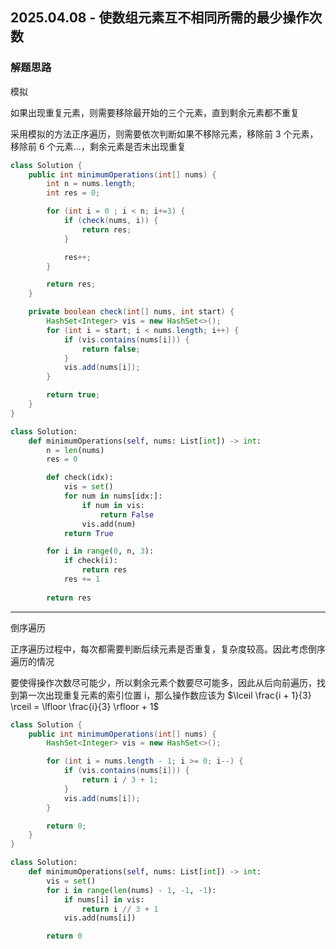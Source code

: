 ## 2025.04.08 - 使数组元素互不相同所需的最少操作次数

### 解题思路
模拟

如果出现重复元素，则需要移除最开始的三个元素，直到剩余元素都不重复

采用模拟的方法正序遍历，则需要依次判断如果不移除元素，移除前 3 个元素，移除前 6 个元素...，剩余元素是否未出现重复

```java
class Solution {
    public int minimumOperations(int[] nums) {
        int n = nums.length;
        int res = 0;

        for (int i = 0 ; i < n; i+=3) {
            if (check(nums, i)) {
                return res;
            }

            res++;
        } 

        return res;
    }

    private boolean check(int[] nums, int start) {
        HashSet<Integer> vis = new HashSet<>();
        for (int i = start; i < nums.length; i++) {
            if (vis.contains(nums[i])) {
                return false;
            }
            vis.add(nums[i]);
        }

        return true;
    }
}
```

```python
class Solution:
    def minimumOperations(self, nums: List[int]) -> int:
        n = len(nums)
        res = 0

        def check(idx):
            vis = set()
            for num in nums[idx:]:
                if num in vis:
                    return False
                vis.add(num)
            return True

        for i in range(0, n, 3):
            if check(i):
                return res
            res += 1
        
        return res
```

---

倒序遍历

正序遍历过程中，每次都需要判断后续元素是否重复，复杂度较高。因此考虑倒序遍历的情况

要使得操作次数尽可能少，所以剩余元素个数要尽可能多，因此从后向前遍历，找到第一次出现重复元素的索引位置 i，那么操作数应该为 $\lceil \frac{i + 1}{3} \rceil = \lfloor \frac{i}{3} \rfloor + 1$

```java
class Solution {
    public int minimumOperations(int[] nums) {
        HashSet<Integer> vis = new HashSet<>();

        for (int i = nums.length - 1; i >= 0; i--) {
            if (vis.contains(nums[i])) {
                return i / 3 + 1;
            }
            vis.add(nums[i]);
        }

        return 0;
    }
}
```

```python
class Solution:
    def minimumOperations(self, nums: List[int]) -> int:
        vis = set()
        for i in range(len(nums) - 1, -1, -1):
            if nums[i] in vis:
                return i // 3 + 1
            vis.add(nums[i])

        return 0
```